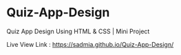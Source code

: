 # Quiz-App-Design
Quiz App Design Using HTML &amp; CSS | Mini Project

Live View Link : https://sadmia.github.io/Quiz-App-Design/
